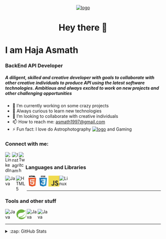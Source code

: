 [<p align="center"><img alt="logo" width="500px" src="https://raw.githubusercontent.com/HajaAsmath/aravinthraaj/main/luffy.gif" /></p>](https://raw.githubusercontent.com/HajaAsmath/aravinthraaj/main/luffy.gif)
<h1 align="center">Hey there 👋</h1>

# I am Haja Asmath
### BackEnd API Developer

##### A diligent, skilled and creative developer with goals to collaborate with other creative individuals to produce API using the latest software technologies. Ambitious and always excited to work on new projects and other challenging opportunities

- 🔭 I’m currently working on some crazy projects
- 🌱 Always curious to learn new technologies
- 👯 I’m looking to collaborate with creative individuals  
- 📫 How to reach me: asmath1997@gmail.com
- ⚡ Fun fact: I love do Astrophotography [<addr><img alt="logo" width="18px" src="anime.png" />](https://www.crunchyroll.com/) and Gaming

### Connect with me:

[<img align="left" alt="LinkedIn" width="22px" src="https://www.vectorlogo.zone/logos/linkedin/linkedin-icon.svg" />][linkedin]
[<img align="left" alt="Instagram" width="22px" src="https://www.vectorlogo.zone/logos/instagram/instagram-icon.svg" />][instagram]
[<img align="left" alt="Twitch" width="22px" src="https://logodownload.org/wp-content/uploads/2018/02/reddit-logo-16.png" />][reddit]


<br />


### Languages and Libraries

[<img align="left" alt="Java" width="35px" src="https://logos-download.com/wp-content/uploads/2016/10/Java_logo.png" />](https://docs.oracle.com/en/java/)
[<img align="left" alt="HTML5" width="35px" src="https://dwglogo.com/wp-content/uploads/2017/08/Go_logo_aqua.png" />](https://golang.org/doc/)
[<img align="left" alt="HTML5" width="35px" src="https://raw.githubusercontent.com/github/explore/80688e429a7d4ef2fca1e82350fe8e3517d3494d/topics/html/html.png" />](https://developer.mozilla.org/en-US/docs/Web/Guide/HTML/HTML5)
[<img align="left" alt="CSS3" width="35px" src="https://raw.githubusercontent.com/github/explore/80688e429a7d4ef2fca1e82350fe8e3517d3494d/topics/css/css.png" />](https://developer.mozilla.org/en-US/docs/Web/CSS)
[<img align="left" alt="JS" width="35px" src="https://raw.githubusercontent.com/github/explore/80688e429a7d4ef2fca1e82350fe8e3517d3494d/topics/javascript/javascript.png" />](https://developer.mozilla.org/en-US/docs/Web/JavaScript)
[<img align="left" alt="Linux" width="35px" src="https://www.vectorlogo.zone/logos/linux/linux-icon.svg" />](https://www.linux.org/)
<br />
<br />

<hr />


### Tools and other stuff

[<img align="left" alt="Java" width="35px" src="https://www.javawebtutor.com/images/hibernate/hibernate-logo.png" />](https://hibernate.org/orm/documentation/5.4/)
[<img align="left" alt="Java" width="35px" src="https://raw.githubusercontent.com/github/explore/6c6508f34230f0ac0d49e847a326429eefbfc030/topics/spring-boot/spring-boot.png" />](https://spring.io/projects/spring-boot)
[<img align="left" alt="Java" width="35px" src="https://kafka.apache.org/images/apache-kafka.png" />](https://kafka.apache.org/documentation/)
[<img align="left" alt="Java" width="35px" src="https://junit.org/junit4/images/junit5-banner.png" />](https://junit.org/junit5/docs/current/user-guide/)
<br />
<br />
<hr />

<details>
  <summary>:zap: GitHub Stats</summary>
    <img align="left" alt="Aravinth's GitHub Stats" src="https://github-readme-stats.vercel.app/api?username=HajaAsmath&hide=contribs,prs&theme=radical" />

  </details>




[linkedin]:https://www.linkedin.com/in/haja-asmath/
[instagram]:https://www.instagram.com/hajaasmath/
[reddit]:https://www.reddit.com/user/alphakiddo
